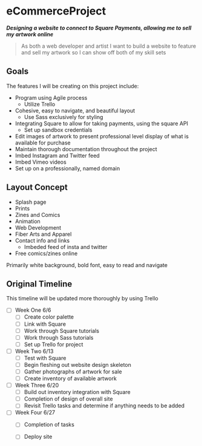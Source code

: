 # eCommerceProject
***Designing a website to connect to Square Payments, allowing me to sell my artwork online***

>As both a web developer and artist 
>I want to build a website to feature and sell my artwork 
>so I can show off both of my skill sets

## Goals

The features I will be creating on this project include: 

- Program using Agile process
  - Utilize Trello
- Cohesive, easy to navigate, and beautiful layout
  - Use Sass exclusively for styling
- Integrating Square to allow for taking payments, using the square API
  - Set up sandbox credentials 
- Edit images of artwork to present professional level display of what is available for purchase
- Maintain thorough documentation throughout the project
- Imbed Instagram and Twitter feed
- Imbed Vimeo videos
- Set up on a professionally, named domain

## Layout Concept

- Splash page
- Prints 
- Zines and Comics
- Animation
- Web Development
- Fiber Arts and Apparel
- Contact info and links
  - Imbeded feed of insta and twitter
- Free comics/zines online

Primarily white background, bold font, easy to read and navigate

## Original Timeline

This timeline will be updated more thoroughly by using Trello

- [ ] Week One 6/6
  - [ ] Create color palette
  - [ ] Link with Square
  - [ ] Work through Square tutorials
  - [ ] Work through Sass tutorials
  - [ ] Set up Trello for project 
- [ ] Week Two 6/13
  - [ ] Test with Square
  - [ ] Begin fleshing out website design skeleton
  - [ ] Gather photographs of artwork for sale
  - [ ] Create inventory of available artwork
- [ ] Week Three 6/20
  - [ ] Build out inventory integration with Square
  - [ ] Completion of design of overall site
  - [ ] Revisit Trello tasks and determine if anything needs to be added
- [ ] Week Four 6/27
  - [ ] Completion of tasks
  - [ ] Deploy site

  

